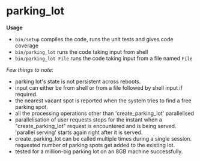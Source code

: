 # parking_lot

**Usage**
- `bin/setup` compiles the code, runs the unit tests and gives code coverage
- `bin/parking_lot` runs the code taking input from shell
- `bin/parking_lot File` runs the code taking input from a file named `File`

*Few things to note:*
- parking lot's state is not persistent across reboots.
- input can either be from shell or from a file followed by shell input if required.
- the nearest vacant spot is reported when the system tries to find a free parking spot.
- all the processing operations other than 'create_parking_lot' parallelised
- parallelisation of user requests stops for the instant when a "create_parking_lot" request is encountered and is being served. 'parallel serving' starts again right after it is served.
- create_parking_lot can be called multiple times during a single session. requested number of parking spots get added to the existing lot.
- tested for a million-big parking lot on an 8GB machine successfully.
